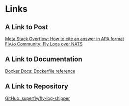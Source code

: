 # Links

## A Link to Post

[Meta Stack Overflow: How to cite an answer in APA format](
https://meta.stackoverflow.com/a/397905)  
[Fly.io Community: Fly Logs over NATS](https://community.fly.io/t/fly-logs-over-nats/1540,)  

## A Link to Documentation

[Docker Docs: Dockerfile reference](https://docs.docker.com/engine/reference/builder/)

## A Link to Repository

[GitHub: superfly/fly-log-shipper](https://github.com/superfly/fly-log-shipper)
